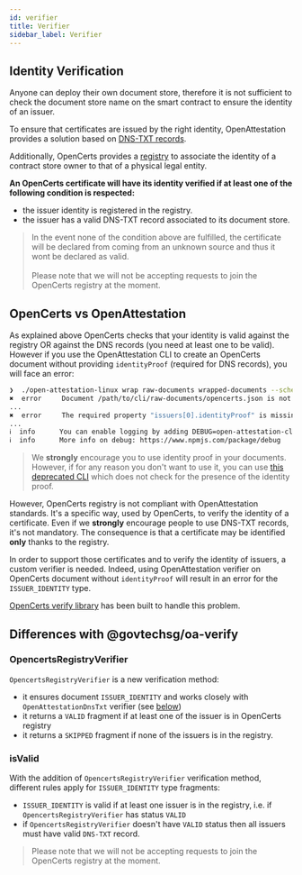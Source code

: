 ```yaml
---
id: verifier
title: Verifier
sidebar_label: Verifier
---
```


## Identity Verification

Anyone can deploy their own document store, therefore it is not sufficient to check the document store name on the smart contract to ensure the identity of an issuer.

To ensure that certificates are issued by the right identity, OpenAttestation provides a solution based on [DNS-TXT records](https://openattestation.com/docs/advanced/identity-proofs).

Additionally, OpenCerts provides a [registry](https://opencerts.io/static/registry.json) to associate the identity of a contract store owner to that of a physical legal entity.

**An OpenCerts certificate will have its identity verified if at least one of the following condition is respected:**

- the issuer identity is registered in the registry.
- the issuer has a valid DNS-TXT record associated to its document store.

> In the event none of the condition above are fulfilled, the certificate will be declared from coming from an unknown source and thus it wont be declared as valid.<br><br>Please note that we will not be accepting requests to join the OpenCerts registry at the moment.

## OpenCerts vs OpenAttestation

As explained above OpenCerts checks that your identity is valid against the registry OR against the DNS records (you need at least one to be valid). However if you use the OpenAttestation CLI to create an OpenCerts document without providing `identityProof` (required for DNS records), you will face an error:

```bash
❯  ./open-attestation-linux wrap raw-documents wrapped-documents --schema https://schema.opencerts.io/transcripts/2.0
✖  error     Document /path/to/cli/raw-documents/opencerts.json is not valid against open-attestation schema
...
✖  error     The required property "issuers[0].identityProof" is missing
...
ℹ  info      You can enable logging by adding DEBUG=open-attestation-cli:* to your command
ℹ  info      More info on debug: https://www.npmjs.com/package/debug
```

> We **strongly** encourage you to use identity proof in your documents. However, if for any reason you don't want to use it, you can use [this deprecated CLI](https://github.com/OpenCerts/certificate-cli) which does not check for the presence of the identity proof.

However, OpenCerts registry is not compliant with OpenAttestation standards. It's a specific way, used by OpenCerts, to verify the identity of a certificate. Even if we **strongly** encourage people to use DNS-TXT records, it's not mandatory. The consequence is that a certificate may be identified **only** thanks to the registry.

In order to support those certificates and to verify the identity of issuers, a custom verifier is needed. Indeed, using OpenAttestation verifier on OpenCerts document without `identityProof` will result in an error for the `ISSUER_IDENTITY` type.

[OpenCerts verify library](https://github.com/OpenCerts/verify) has been built to handle this problem.

## Differences with @govtechsg/oa-verify

### OpencertsRegistryVerifier

`OpencertsRegistryVerifier` is a new verification method:

- it ensures document `ISSUER_IDENTITY` and works closely with `OpenAttestationDnsTxt` verifier (see [below](#isvalid))
- it returns a `VALID` fragment if at least one of the issuer is in OpenCerts registry
- it returns a `SKIPPED` fragment if none of the issuers is in the registry.

### isValid

With the addition of `OpencertsRegistryVerifier` verification method, different rules apply for `ISSUER_IDENTITY` type fragments:

- `ISSUER_IDENTITY` is valid if at least one issuer is in the registry, i.e. if `OpencertsRegistryVerifier` has status `VALID`
- if `OpencertsRegistryVerifier` doesn't have `VALID` status then all issuers must have valid `DNS-TXT` record.

> Please note that we will not be accepting requests to join the OpenCerts registry at the moment.
